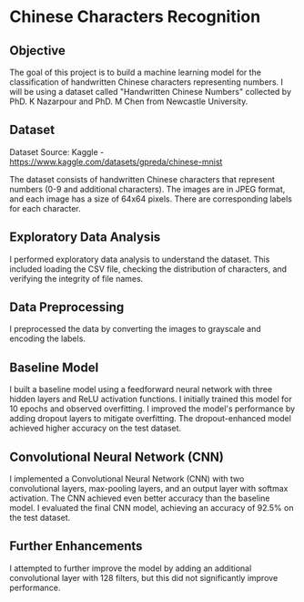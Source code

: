 # Chinese Characters Recognition

## Objective

The goal of this project is to build a machine learning model for the classification of handwritten Chinese characters representing numbers. I will be using a dataset called "Handwritten Chinese Numbers" collected by PhD. K Nazarpour and PhD. M Chen from Newcastle University.

## Dataset

Dataset Source: Kaggle - https://www.kaggle.com/datasets/gpreda/chinese-mnist

The dataset consists of handwritten Chinese characters that represent numbers (0-9 and additional characters). The images are in JPEG format, and each image has a size of 64x64 pixels. There are corresponding labels for each character.

## Exploratory Data Analysis

I performed exploratory data analysis to understand the dataset. This included loading the CSV file, checking the distribution of characters, and verifying the integrity of file names.

## Data Preprocessing

I preprocessed the data by converting the images to grayscale and encoding the labels.

## Baseline Model

I built a baseline model using a feedforward neural network with three hidden layers and ReLU activation functions. I initially trained this model for 10 epochs and observed overfitting.
I improved the model's performance by adding dropout layers to mitigate overfitting. The dropout-enhanced model achieved higher accuracy on the test dataset.

## Convolutional Neural Network (CNN)

I implemented a Convolutional Neural Network (CNN) with two convolutional layers, max-pooling layers, and an output layer with softmax activation. The CNN achieved even better accuracy than the baseline model.
I evaluated the final CNN model, achieving an accuracy of 92.5% on the test dataset.

## Further Enhancements

I attempted to further improve the model by adding an additional convolutional layer with 128 filters, but this did not significantly improve performance.
